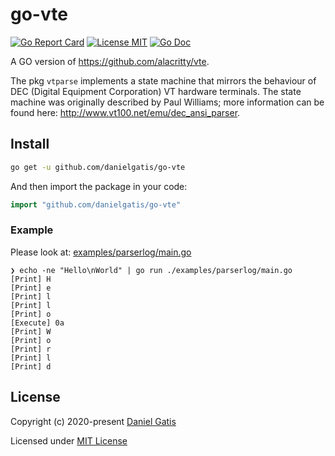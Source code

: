 # go-vte

[![Go Report Card](https://goreportcard.com/badge/github.com/danielgatis/go-vte?style=flat-square)](https://goreportcard.com/report/github.com/danielgatis/go-vte)
[![License MIT](https://img.shields.io/badge/license-MIT-blue.svg)](https://raw.githubusercontent.com/danielgatis/go-vte/master/LICENSE)
[![Go Doc](https://img.shields.io/badge/godoc-reference-blue.svg?style=flat-square)](https://godoc.org/github.com/danielgatis/go-vte)

A GO version of https://github.com/alacritty/vte.

The pkg `vtparse` implements a state machine that mirrors the behaviour of DEC (Digital Equipment Corporation) VT hardware terminals. The state machine was originally described by Paul Williams; more information can be found here: http://www.vt100.net/emu/dec_ansi_parser.

## Install

```bash
go get -u github.com/danielgatis/go-vte
```

And then import the package in your code:

```go
import "github.com/danielgatis/go-vte"
```

### Example

Please look at: [examples/parserlog/main.go](examples/parserlog/main.go)

```
❯ echo -ne "Hello\nWorld" | go run ./examples/parserlog/main.go
[Print] H
[Print] e
[Print] l
[Print] l
[Print] o
[Execute] 0a
[Print] W
[Print] o
[Print] r
[Print] l
[Print] d
```

## License

Copyright (c) 2020-present [Daniel Gatis](https://github.com/danielgatis)

Licensed under [MIT License](./LICENSE)
